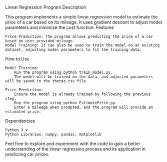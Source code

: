 Linear Regression Program
Description

This program implements a simple linear regression model to estimate the price of a car based on its mileage. It uses gradient descent to adjust model parameters and minimize the cost function.
Features

    Price Prediction: The program allows predicting the price of a car based on user-provided mileage.
    Model Training: It can also be used to train the model on an existing dataset, adjusting model parameters to fit the training data.

How to Use

    Model Training:
        Run the program using python train_model.py.
        The model will be trained on the data, and adjusted parameters will be saved in the thetas.csv file.

    Price Prediction:
        Ensure the model is already trained by following the previous step.
        Run the program using python EstimatePrice.py.
        Enter a mileage when prompted, and the program will provide an estimated price.

Dependencies

    Python 3.x
    Python Libraries: numpy, pandas, matplotlib

Feel free to explore and experiment with the code to gain a better understanding of the linear regression process and its application in predicting car prices.
